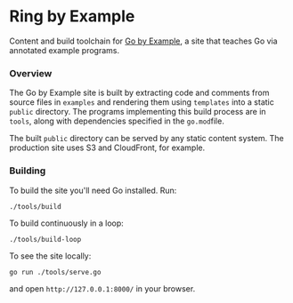 # Ring by Example

Content and build toolchain for [Go by Example](https://gobyexample.com),
a site that teaches Go via annotated example programs.

### Overview

The Go by Example site is built by extracting code and
comments from source files in `examples` and rendering
them using `templates` into a static `public`
directory. The programs implementing this build process
are in `tools`, along with dependencies specified in
the `go.mod`file.

The built `public` directory can be served by any
static content system. The production site uses S3 and
CloudFront, for example.

### Building


To build the site you'll need Go installed. Run:

```console
./tools/build
```

To build continuously in a loop:

```console
./tools/build-loop
```

To see the site locally:

```
go run ./tools/serve.go 
```

and open `http://127.0.0.1:8000/` in your browser.
